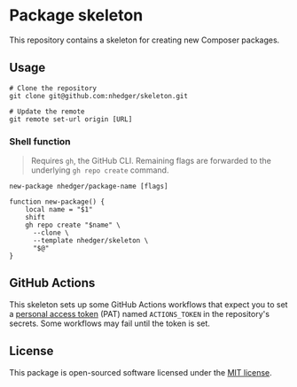 # Package skeleton

This repository contains a skeleton for creating new Composer packages.

## Usage

```shell
# Clone the repository
git clone git@github.com:nhedger/skeleton.git

# Update the remote
git remote set-url origin [URL]
```

### Shell function

> Requires `gh`, the GitHub CLI. Remaining flags are forwarded to the
> underlying `gh repo create` command.

```shell
new-package nhedger/package-name [flags]
```

```shell
function new-package() {
    local name = "$1"
    shift
    gh repo create "$name" \
      --clone \
      --template nhedger/skeleton \
      "$@"
}
```

## GitHub Actions

This skeleton sets up some GitHub Actions workflows that expect you to set a
[personal access token](https://github.com/settings/tokens/new?description=GitHub%20Actions%20token%20for%20[vendor]/[package]&scopes=repo) (PAT) named `ACTIONS_TOKEN` in the repository's
secrets. Some workflows may fail until the token is set.

## License

This package is open-sourced software licensed under the [MIT license].

[Packagist]: https://packagist.org/packages/hedger/skeleton
[Composer]: https://getcomposer.org
[MIT license]: LICENSE.md
